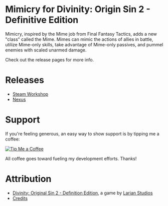 Mimicry for Divinity: Origin Sin 2 - Definitive Edition
=======

Mimicry, inspired by the Mime job from Final Fantasy Tactics, adds a new "class" called the Mime. Mimes can mimic the actions of allies in battle, utilize Mime-only skills, take advantage of Mime-only passives, and pummel enemies with scaled unarmed damage.

Check out the release pages for more info.

# Releases
* [Steam Workshop]() 
* [Nexus]()

# Support
If you're feeling generous, an easy way to show support is by tipping me a coffee:

[![Tip Me a Coffee](https://i.imgur.com/NkmwXff.png)](https://ko-fi.com/LaughingLeader)

All coffee goes toward fueling my development efforts. Thanks!

# Attribution
- [Divinity: Original Sin 2 - Definition Edition](http://store.steampowered.com/app/435150/Divinity_Original_Sin_2/), a game by [Larian Studios](http://larian.com/)
- [Credits](CREDITS.md)
